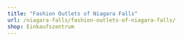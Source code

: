 ```yaml
---
title: "Fashion Outlets of Niagara Falls"
url: /niagara-falls/fashion-outlets-of-niagara-falls/
shop: Einkaufszentrum
---
```

